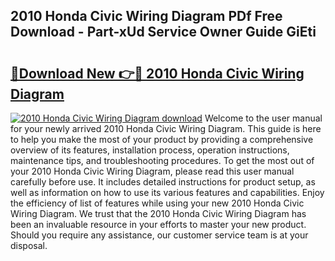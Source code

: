 ## 2010 Honda Civic Wiring Diagram PDf Free Download - Part-xUd Service Owner Guide GiEti

# <h2><a href="http://dfqkaq1.blite.top/?on=2010+Honda+Civic+Wiring+Diagram">🔗Download New 👉🔴 2010 Honda Civic Wiring Diagram</a></h2>

[![2010 Honda Civic Wiring Diagram download](https://i.imgur.com/lujVjoI.png)](http://dfqkaq1.blite.top/?on=2010+Honda+Civic+Wiring+Diagram)
Welcome to the user manual for your newly arrived 2010 Honda Civic Wiring Diagram. This guide is here to help you make the most of your product by providing a comprehensive overview of its features, installation process, operation instructions, maintenance tips, and troubleshooting procedures. To get the most out of your 2010 Honda Civic Wiring Diagram, please read this user manual carefully before use. It includes detailed instructions for product setup, as well as information on how to use its various features and capabilities. Enjoy the efficiency of list of features while using your new 2010 Honda Civic Wiring Diagram. We trust that the 2010 Honda Civic Wiring Diagram has been an invaluable resource in your efforts to master your new product. Should you require any assistance, our customer service team is at your disposal.
